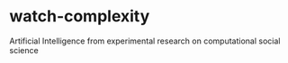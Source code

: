 # watch-complexity
Artificial Intelligence from experimental research on computational social science
